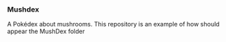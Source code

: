 ### Mushdex
A Pokédex about mushrooms. This repository is an example of how should appear the MushDex folder
